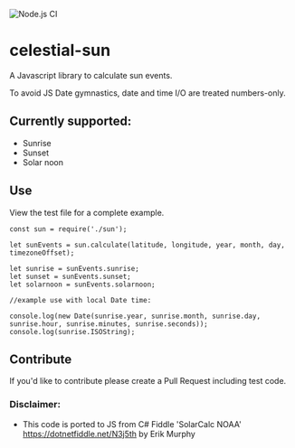 ![Node.js CI](https://github.com/oyve/celestial-sun/workflows/Node.js%20CI/badge.svg?branch=main)
# celestial-sun
A Javascript library to calculate sun events.

To avoid JS Date gymnastics, date and time I/O are treated numbers-only.

## Currently supported:

* Sunrise
* Sunset
* Solar noon

## Use
View the test file for a complete example.

```
const sun = require('./sun');

let sunEvents = sun.calculate(latitude, longitude, year, month, day, timezoneOffset);

let sunrise = sunEvents.sunrise;
let sunset = sunEvents.sunset;
let solarnoon = sunEvents.solarnoon;

//example use with local Date time:

console.log(new Date(sunrise.year, sunrise.month, sunrise.day, sunrise.hour, sunrise.minutes, sunrise.seconds));
console.log(sunrise.ISOString);
```

## Contribute
If you'd like to contribute please create a Pull Request including test code.

### Disclaimer:
* This code is ported to JS from C# Fiddle 'SolarCalc NOAA' https://dotnetfiddle.net/N3j5th by Erik Murphy
